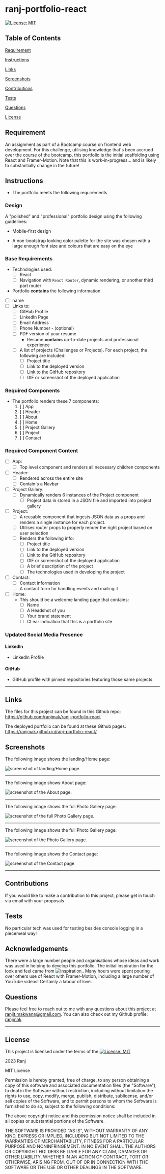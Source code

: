# ranj-portfolio-react
[![License: MIT](https://img.shields.io/badge/License-MIT-yellow.svg)](https://opensource.org/licenses/MIT)

## Table of Contents
[Requirement](#requirement)

[Instructions](#instructions)

[Links](#links)

[Screenshots](#screenshots)

[Contributions](#contributions)

[Tests](#tests)

[Questions](#questions)

[License](#license)

## Requirement

An assignment as part of a Bootcamp course on frontend web development. For this challenge, utilising knowledge that's been accrued over the course of the bootcamp, this portfolio is the initial scaffolding using React and Framer-Motion. Note that this is work-in-progress... and is likely to substantially change in the future!

## Instructions

* The portfolio meets the following requirements

### Design

A "polished" and "professional" portfolio design using the following guidelines:

* Mobile-first design

* A non-bootstrap looking color palette for the site was chosen with a large enough font size and colours that are easy on the eye

### Base Requirements

* Technologies used:
  * [ ] React
  * [ ] Navigation with `React Router`, dynamic rendering, or another third part router
*  Portfolio **contains** the following information:
  * [ ] name
  * [ ] Links to:
    * [ ] GitHub Profile
    * [ ] LinkedIn Page
    * [ ] Email Address
    * [ ] Phone Number - (optional)
    * [ ] PDF version of your resume
      * Resume **contains** up-to-date projects and professional experience
    * [ ] A list of projects (Challenges or Projects). For each project, the following are included:
      * [ ] Project title
      * [ ] Link to the deployed version
      * [ ] Link to the GitHub repository
      * [ ] GIF or screenshot of the deployed application

### Required Components

* The portfolio renders these 7 components:
  1. [ ] App
  2. [ ] Header
  3. [ ] About
  4. [ ] Home
  5. [ ] Project Gallery
  6. [ ] Project
  7. [ ] Contact

### Required Component Content
* [ ] App:
  * [ ] Top level component and renders all necessary children components
* [ ] Header:
   * [ ] Rendered across the entire site
   * [ ] Contain's a Navbar
* [ ] Project Gallery:
  * [ ] Dynamically renders 6 instances of the Project component
    * [ ] Project data in stored in a JSON file and imported into project gallery
* [ ] Project:
   * [ ] A reusable component that ingests JSON data as a props and renders a single instance for each project.
   * [ ] Utilises router props to properly render the right project based on user selection
   * [ ] Renders the following info:
     * [ ] Project title
     * [ ] Link to the deployed version
     * [ ] Link to the GitHub repository
     * [ ] GIF or screenshot of the deployed application
     * [ ] A brief description of the project
     * [ ] The technologies used in developing the project
* [ ] Contact:
  * [ ] Contact information
  * [ ] A contact form for handling events and mailing it
* [ ] Home:
  * This should be a welcome landing page that contains:
     * [ ] Name
     * [ ] A Headshot of you
     * [ ] Your brand statement
     * [ ] CLear indication that this is a portfolio site

### Updated Social Media Presence
#### LinkedIn

* LinkedIn Profile

#### GitHub

* GitHub profile with pinned repositories featuring those same projects.

---

## Links

The files for this project can be found in this Github repo:
https://github.com/ranjmak/ranj-portfolio-react

The deployed portfolio can be found at these Github pages:
https://ranjmak.github.io/ranj-portfolio-react/



## Screenshots
The following image shows the landing/Home page:

![screenshot of landing/Home page.](./src/assets/images/homepage.png)

---

The following image shows About page:

![screenshot of the About page.](./src/assets/images/aboutpage.png)

---

The following image shows the full Photo Gallery page:

![screenshot of the full Photo Gallery page.](./src/assets/images/photogallerypage-full.png)

---

The following image shows the full Photo Gallery page:

![screenshot of the Photo Gallery page.](./src/assets/images/photogallerypage-two.png)

---

The following image shows the Contact page:

![screenshot of the Contact page.](./src/assets/images/contactpage.png)

---

  ## Contributions
  If you would like to make a contribution to this project, please get in touch via email with your proposals


  ## Tests
  No particular tech was used for testing besides console logging in a piecemeal way!

  ## Acknowledgements
  There were a large number people and organisations whose ideas and work was used in helping to develop this portfolio. The initial inspiration for the look and feel came from ![inspiration.](./src/assets/images/inspired.png). Many hours were spent pouring over others use of React with Framer-Motion, including a large number of YouTube videos! Certainly a labour of love.

  ## Questions
  Please feel free to reach out to me with any questions about this project at [ranjit.makwana@gmail.com](mailto:ranjit.makwana@gmail.com). You can also check out my Github profile: [ranjmak](https://github.com/ranjmak).


  ---

  ## License
  This project is licensed under the terms of the [![License: MIT](https://img.shields.io/badge/License-MIT-yellow.svg)](https://opensource.org/licenses/MIT)

2023 Ranj

MIT License

Permission is hereby granted, free of charge, to any person obtaining a copy
of this software and associated documentation files (the "Software"), to deal
in the Software without restriction, including without limitation the rights
to use, copy, modify, merge, publish, distribute, sublicense, and/or sell
copies of the Software, and to permit persons to whom the Software is
furnished to do so, subject to the following conditions:

The above copyright notice and this permission notice shall be included in all
copies or substantial portions of the Software.

THE SOFTWARE IS PROVIDED "AS IS", WITHOUT WARRANTY OF ANY KIND, EXPRESS OR
IMPLIED, INCLUDING BUT NOT LIMITED TO THE WARRANTIES OF MERCHANTABILITY,
FITNESS FOR A PARTICULAR PURPOSE AND NONINFRINGEMENT. IN NO EVENT SHALL THE
AUTHORS OR COPYRIGHT HOLDERS BE LIABLE FOR ANY CLAIM, DAMAGES OR OTHER
LIABILITY, WHETHER IN AN ACTION OF CONTRACT, TORT OR OTHERWISE, ARISING FROM,
OUT OF OR IN CONNECTION WITH THE SOFTWARE OR THE USE OR OTHER DEALINGS IN THE
SOFTWARE.